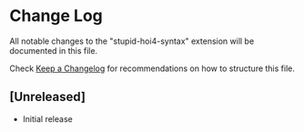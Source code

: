 # Change Log

All notable changes to the "stupid-hoi4-syntax" extension will be documented in this file.

Check [Keep a Changelog](http://keepachangelog.com/) for recommendations on how to structure this file.

## [Unreleased]

- Initial release